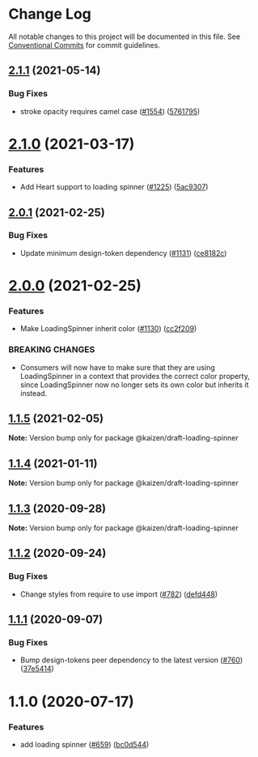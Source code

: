 # Change Log

All notable changes to this project will be documented in this file.
See [Conventional Commits](https://conventionalcommits.org) for commit guidelines.

## [2.1.1](https://github.com/cultureamp/kaizen-design-system/compare/@kaizen/draft-loading-spinner@2.1.0...@kaizen/draft-loading-spinner@2.1.1) (2021-05-14)


### Bug Fixes

* stroke opacity requires camel case ([#1554](https://github.com/cultureamp/kaizen-design-system/issues/1554)) ([5761795](https://github.com/cultureamp/kaizen-design-system/commit/5761795c78fa838627e3c7cf4c7c05e2b80d04a9))





# [2.1.0](https://github.com/cultureamp/kaizen-design-system/compare/@kaizen/draft-loading-spinner@2.0.1...@kaizen/draft-loading-spinner@2.1.0) (2021-03-17)


### Features

* Add Heart support to loading spinner ([#1225](https://github.com/cultureamp/kaizen-design-system/issues/1225)) ([5ac9307](https://github.com/cultureamp/kaizen-design-system/commit/5ac930777878d9942da7c046fb0127df19b0acd7))





## [2.0.1](https://github.com/cultureamp/kaizen-design-system/compare/@kaizen/draft-loading-spinner@2.0.0...@kaizen/draft-loading-spinner@2.0.1) (2021-02-25)


### Bug Fixes

* Update minimum design-token dependency ([#1131](https://github.com/cultureamp/kaizen-design-system/issues/1131)) ([ce8182c](https://github.com/cultureamp/kaizen-design-system/commit/ce8182c054c9e8bc96bfdba8457bcd169d449204))





# [2.0.0](https://github.com/cultureamp/kaizen-design-system/compare/@kaizen/draft-loading-spinner@1.1.5...@kaizen/draft-loading-spinner@2.0.0) (2021-02-25)


### Features

* Make LoadingSpinner inherit color ([#1130](https://github.com/cultureamp/kaizen-design-system/issues/1130)) ([cc2f209](https://github.com/cultureamp/kaizen-design-system/commit/cc2f209d3dface882cdecce2d216c60c2242979e))


### BREAKING CHANGES

* Consumers will now have to make sure that they are using LoadingSpinner in a context that provides the correct color property, since LoadingSpinner now no longer sets its own color but inherits it instead.





## [1.1.5](https://github.com/cultureamp/kaizen-design-system/compare/@kaizen/draft-loading-spinner@1.1.4...@kaizen/draft-loading-spinner@1.1.5) (2021-02-05)

**Note:** Version bump only for package @kaizen/draft-loading-spinner





## [1.1.4](https://github.com/cultureamp/kaizen-design-system/compare/@kaizen/draft-loading-spinner@1.1.3...@kaizen/draft-loading-spinner@1.1.4) (2021-01-11)

**Note:** Version bump only for package @kaizen/draft-loading-spinner





## [1.1.3](https://github.com/cultureamp/kaizen-design-system/compare/@kaizen/draft-loading-spinner@1.1.2...@kaizen/draft-loading-spinner@1.1.3) (2020-09-28)

**Note:** Version bump only for package @kaizen/draft-loading-spinner





## [1.1.2](https://github.com/cultureamp/kaizen-design-system/compare/@kaizen/draft-loading-spinner@1.1.1...@kaizen/draft-loading-spinner@1.1.2) (2020-09-24)


### Bug Fixes

* Change styles from require to use import ([#782](https://github.com/cultureamp/kaizen-design-system/issues/782)) ([defd448](https://github.com/cultureamp/kaizen-design-system/commit/defd4483faa3459d9af48e272c63656798008a28))





## [1.1.1](https://github.com/cultureamp/kaizen-design-system/compare/@kaizen/draft-loading-spinner@1.1.0...@kaizen/draft-loading-spinner@1.1.1) (2020-09-07)


### Bug Fixes

* Bump design-tokens peer dependency to the latest version ([#760](https://github.com/cultureamp/kaizen-design-system/issues/760)) ([37e5414](https://github.com/cultureamp/kaizen-design-system/commit/37e5414b2e2c0befb4127c588120eb2e8bdc4d39))





# 1.1.0 (2020-07-17)


### Features

* add loading spinner ([#659](https://github.com/cultureamp/kaizen-design-system/issues/659)) ([bc0d544](https://github.com/cultureamp/kaizen-design-system/commit/bc0d54482490d4fe9c229d1382031a5ee389aacb))
